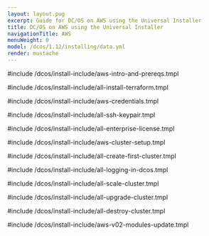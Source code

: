 ```yaml
---
layout: layout.pug
excerpt: Guide for DC/OS on AWS using the Universal Installer
title: DC/OS on AWS using the Universal Installer
navigationTitle: AWS
menuWeight: 0
model: /dcos/1.12/installing/data.yml
render: mustache
---
```

#include /dcos/install-include/aws-intro-and-prereqs.tmpl

#include /dcos/install-include/all-install-terraform.tmpl

#include /dcos/install-include/aws-credentials.tmpl

#include /dcos/install-include/all-ssh-keypair.tmpl

#include /dcos/install-include/all-enterprise-license.tmpl

#include /dcos/install-include/aws-cluster-setup.tmpl

#include /dcos/install-include/all-create-first-cluster.tmpl

#include /dcos/install-include/all-logging-in-dcos.tmpl

#include /dcos/install-include/all-scale-cluster.tmpl

#include /dcos/install-include/all-upgrade-cluster.tmpl

#include /dcos/install-include/all-destroy-cluster.tmpl

#include /dcos/install-include/aws-v02-modules-update.tmpl